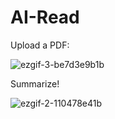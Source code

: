 # AI-Read

Upload a PDF:

![ezgif-3-be7d3e9b1b](https://github.com/dartmouth-cs52-23s/project-airead/assets/20538238/9ae5a55f-38e6-46d3-b6cc-06bbb2f5082c)

Summarize!

![ezgif-2-110478e41b](https://github.com/dartmouth-cs52-23s/project-airead/assets/20538238/b48cd7b0-5bf8-4d4d-8511-e3c424fe83a3)
